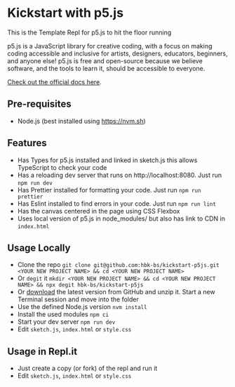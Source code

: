 # Kickstart with p5.js

This is the Template Repl for p5.js to hit the floor running

p5.js is a JavaScript library for creative coding, with a focus on making coding accessible and inclusive for artists, designers, educators, beginners, and anyone else! p5.js is free and open-source because we believe software, and the tools to learn it, should be accessible to everyone.

[Check out the official docs here](https://p5js.org/reference/).

## Pre-requisites

- Node.js (best installed using https://nvm.sh)

## Features

- Has Types for p5.js installed and linked in sketch.js this allows TypeScript to check your code
- Has a reloading dev server that runs on http://localhost:8080. Just run `npm run dev`
- Has Prettier installed for formatting your code. Just run `npm run prettier`
- Has Eslint installed to find errors in your code. Just run `npm run lint`
- Has the canvas centered in the page using CSS Flexbox
- Uses local version of p5.js in node_modules/ but also has link to CDN in `index.html`

## Usage Locally

- Clone the repo `git clone git@github.com:hbk-bs/kickstart-p5js.git <YOUR NEW PROJECT NAME> && cd <YOUR NEW PROJECT NAME>`
- Or `degit` it `mkdir <YOUR NEW PROJECT NAME> && cd <YOUR NEW PROJECT NAME> && npx degit hbk-bs/kickstart-p5js`
- Or [download](https://github.com/hbk-bs/kickstart-p5js/archive/refs/heads/main.zip) the latest version from GitHub and unzip it. Start a new Terminal session and move into the folder
- Use the defined Node.js version `nvm install`
- Install the used modules `npm ci`
- Start your dev server `npm run dev`
- Edit `sketch.js`, `index.html` or `style.css`

## Usage in Repl.it

- Just create a copy (or fork) of the repl and run it
- Edit `sketch.js`, `index.html` or `style.css`
